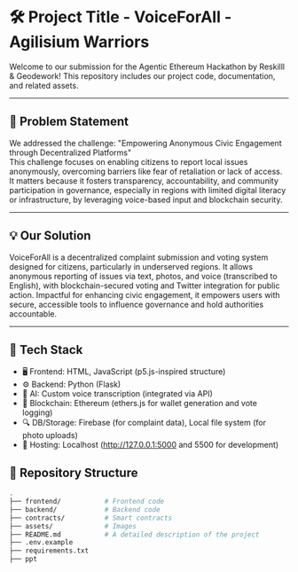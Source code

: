# 🛠 Project Title - VoiceForAll - Agilisium Warriors 

Welcome to our submission for the Agentic Ethereum Hackathon by Reskilll & Geodework! This repository includes our project code, documentation, and related assets.

---

## 📌 Problem Statement

We addressed the challenge: "Empowering Anonymous Civic Engagement through Decentralized Platforms"  
This challenge focuses on enabling citizens to report local issues anonymously, overcoming barriers like fear of retaliation or lack of access. It matters because it fosters transparency, accountability, and community participation in governance, especially in regions with limited digital literacy or infrastructure, by leveraging voice-based input and blockchain security.

---

## 💡 Our Solution

VoiceForAll is a decentralized complaint submission and voting system designed for citizens, particularly in underserved regions. It allows anonymous reporting of issues via text, photos, and voice (transcribed to English), with blockchain-secured voting and Twitter integration for public action. Impactful for enhancing civic engagement, it empowers users with secure, accessible tools to influence governance and hold authorities accountable.

---

## 🧱 Tech Stack

- 🖥 Frontend: HTML, JavaScript (p5.js-inspired structure)
- ⚙ Backend: Python (Flask)
- 🧠 AI: Custom voice transcription (integrated via API)
- 🔗 Blockchain: Ethereum (ethers.js for wallet generation and vote logging)
- 🔍 DB/Storage: Firebase (for complaint data), Local file system (for photo uploads)
- 🚀 Hosting: Localhost (http://127.0.0.1:5000 and 5500 for development)

## 📂 Repository Structure

```bash
.
├── frontend/           # Frontend code
├── backend/            # Backend code
├── contracts/          # Smart contracts
├── assets/             # Images
├── README.md           # A detailed description of the project
├── .env.example
├── requirements.txt
├── ppt

